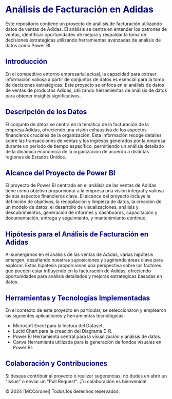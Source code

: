 # <span style="color:#000080">Análisis de Facturación en Adidas</span>

Este repositorio contiene un proyecto de análisis de facturación utilizando datos de ventas de Adidas. El análisis se centra en entender los patrones de ventas, identificar oportunidades de mejora y respaldar la toma de decisiones estratégicas utilizando herramientas avanzadas de análisis de datos como Power BI.

## <span style="color:#000080">**Introducción**</span>

En el competitivo entorno empresarial actual, la capacidad para extraer información valiosa a partir de conjuntos de datos es esencial para la toma de decisiones estratégicas. Este proyecto se enfoca en el análisis de datos de ventas de productos Adidas, utilizando herramientas de análisis de datos para obtener insights significativos.

## <span style="color:#000080">**Descripción de los Datos**</span>

El conjunto de datos se centra en la temática de la facturación de la empresa Adidas, ofreciendo una visión exhaustiva de los aspectos financieros cruciales de la organización. Esta información recoge detalles sobre las transacciones de ventas y los ingresos generados por la empresa durante un período de tiempo específico, permitiendo un análisis detallado de la dinámica económica de la organización de acuerdo a distintas regiones de Estados Unidos.

## <span style="color:#000080">**Alcance del Proyecto de Power BI**</span>

El proyecto de Power BI centrado en el análisis de las ventas de Adidas tiene como objetivo proporcionar a la empresa una visión integral y valiosa de sus aspectos financieros clave. El alcance del proyecto incluye la definición de objetivos, la recopilación y limpieza de datos, la creación de un modelo de datos, el desarrollo de visualizaciones, análisis y descubrimientos, generación de informes y dashboards, capacitación y documentación, entrega y seguimiento, y mantenimiento continuo.

## <span style="color:#000080">**Hipótesis para el Análisis de Facturación en Adidas**</span>

Al sumergirnos en el análisis de las ventas de Adidas, varias hipótesis emergen, desafiando nuestras suposiciones y sugiriendo áreas clave para explorar. Estas hipótesis proporcionan una perspectiva sobre los factores que pueden estar influyendo en la facturación de Adidas, ofreciendo oportunidades para análisis detallados y mejoras estratégicas basadas en datos.

## <span style="color:#000080">**Herramientas y Tecnologías Implementadas**</span>

En el contexto de este proyecto en particular, se seleccionaron y emplearon las siguientes aplicaciones y herramientas tecnológicas: 
- Microsoft Excel para la lectura del Dataset.
- Lucid Chart para la creación del Diagrama E-R.
- Power BI Herramienta central para la visualización y análisis de datos.
- Canva Herramienta utilizada para la generación de fondos visuales en Power BI.

## <span style="color:#000080">**Colaboración y Contribuciones**</span>

Si deseas contribuir al proyecto o realizar sugerencias, no dudes en abrir un "Issue" o enviar un "Pull Request". ¡Tu colaboración es bienvenida!


© 2024 [MCCoronel] Todos los derechos reservados.
